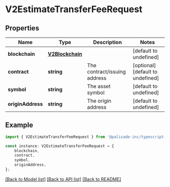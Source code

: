 # V2EstimateTransferFeeRequest


## Properties

Name | Type | Description | Notes
------------ | ------------- | ------------- | -------------
**blockchain** | [**V2Blockchain**](V2Blockchain.md) |  | [default to undefined]
**contract** | **string** | The contract/issuing address | [optional] [default to undefined]
**symbol** | **string** | The asset symbol | [default to undefined]
**originAddress** | **string** | The origin address | [default to undefined]

## Example

```typescript
import { V2EstimateTransferFeeRequest } from '@palisade-inc/typescript-sdk';

const instance: V2EstimateTransferFeeRequest = {
    blockchain,
    contract,
    symbol,
    originAddress,
};
```

[[Back to Model list]](../README.md#documentation-for-models) [[Back to API list]](../README.md#documentation-for-api-endpoints) [[Back to README]](../README.md)
